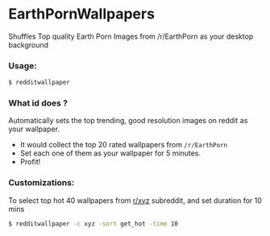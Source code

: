 # EarthPornWallpapers


Shuffles  Top quality Earth Porn Images from /r/EarthPorn as your desktop background


### Usage:
```bash
$ redditwallpaper
```

### What id does ?

Automatically sets the top trending, good resolution images on reddit as your wallpaper.

* It would collect the top 20 rated wallpapers from `/r/EarthPorn` 
* Set each one of them as your wallpaper for 5 minutes.
* Profit!


### Customizations:

To select top hot 40 wallpapers from [r/xyz]() subreddit, and set duration for 10 mins

```bash
$ redditwallpaper -c xyz -sort get_hot -time 10
```
